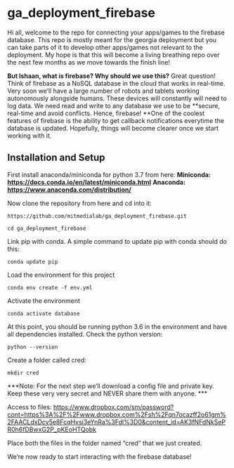 # ga_deployment_firebase


Hi all, welcome to the repo for connecting your apps/games to the firebase database. This repo is mostly meant for the georgia deployment but you can take parts of it to develop other apps/games not relevant to the deployment. My hope is that this will become a living breathing repo over the next few months as we move towards the finish line!

**But Ishaan, what is firebase? Why should we use this?**
Great question! Think of firebase as a NoSQL database in the cloud that works in real-time. Very soon we’ll have a large number of robots and tablets working autonomously alongside humans. These devices will constantly will need to log data. We need read and write to any database we use to be **secure, real-time and avoid conflicts. Hence, firebase! **One of the coolest features of firebase is the ability to get callback notifications everytime the database is updated. Hopefully, things will become clearer once we start working with it.

## Installation and Setup

First install anaconda/miniconda for python 3.7 from here:
**Miniconda: https://docs.conda.io/en/latest/miniconda.html**
**Anaconda: https://www.anaconda.com/distribution/**

Now clone the repository from here and cd into it:

```
https://github.com/mitmedialab/ga_deployment_firebase.git
```

```
cd ga_deployment_firebase
```

Link pip with conda. A simple command to update pip with conda should do this:

```
conda update pip
```

Load the environment for this project

```
conda env create -f env.yml
```

Activate the environment

```
conda activate database
```

At this point, you should be running python 3.6 in the environment and have all dependencies installed. Check the python version:

```
python --version
```

Create a folder called cred:

```
mkdir cred
```

***Note: For the next step we’ll download a config file and private key. Keep these very very secret and NEVER share them with anyone. ***

Access to files: https://www.dropbox.com/sm/password?cont=https%3A%2F%2Fwww.dropbox.com%2Fsh%2Fqn7ocazff2o61gm%2FAACLdxDcy5e8FcqHvsi3eYnRa%3Fdl%3D0&content_id=AK3fNFdNkSePR0h6fDBwxG2P_pKEoHTQobk

Place both the files in the folder named “cred” that we just created.

We’re now ready to start interacting with the firebase database!









